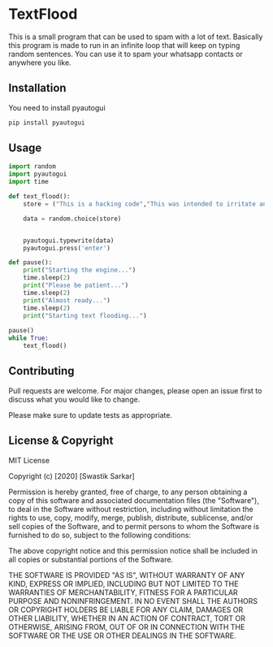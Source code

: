 # TextFlood

This is a small program that can be used to spam with a lot of text. Basically this  program is made to run in an infinite loop that will keep on typing random sentences. You can use it to spam your whatsapp contacts or anywhere you like.

## Installation

You need to install pyautogui

```bash
pip install pyautogui
```

## Usage

```python
import random
import pyautogui
import time

def text_flood():
    store = ("This is a hacking code","This was intended to irritate and disturb others","This was intended to annoy people who we are angry with")

    data = random.choice(store)


    pyautogui.typewrite(data)
    pyautogui.press('enter')

def pause():
    print("Starting the engine...")
    time.sleep(2)
    print("Please be patient...")
    time.sleep(2)
    print("Almost ready...")
    time.sleep(2)
    print("Starting text flooding...")
    
pause()
while True:
    text_flood()
```

## Contributing
Pull requests are welcome. For major changes, please open an issue first to discuss what you would like to change.

Please make sure to update tests as appropriate.

## License & Copyright
MIT License

Copyright (c) [2020] [Swastik Sarkar]

Permission is hereby granted, free of charge, to any person obtaining a copy of this software and associated documentation files (the "Software"), to deal in the Software without restriction, including without limitation the rights to use, copy, modify, merge, publish, distribute, sublicense, and/or sell copies of the Software, and to permit persons to whom the Software is furnished to do so, subject to the following conditions:

The above copyright notice and this permission notice shall be included in all copies or substantial portions of the Software.

THE SOFTWARE IS PROVIDED "AS IS", WITHOUT WARRANTY OF ANY KIND, EXPRESS OR IMPLIED, INCLUDING BUT NOT LIMITED TO THE WARRANTIES OF MERCHANTABILITY, FITNESS FOR A PARTICULAR PURPOSE AND NONINFRINGEMENT. IN NO EVENT SHALL THE AUTHORS OR COPYRIGHT HOLDERS BE LIABLE FOR ANY CLAIM, DAMAGES OR OTHER LIABILITY, WHETHER IN AN ACTION OF CONTRACT, TORT OR OTHERWISE, ARISING FROM, OUT OF OR IN CONNECTION WITH THE SOFTWARE OR THE USE OR OTHER DEALINGS IN THE SOFTWARE.
